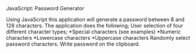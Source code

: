 JavaScript: Password Generator

Using JavaScript this application will generate a password between 8 and 128 characters.
The application does the following;
User selection of four different character types;
*Special characters (see examples)
*Numeric characters
*Lowercase characters
*Uppercase characters
Randomly select password characters.
Write password on the clipboard.
